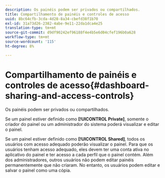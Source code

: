 ```yaml
---
description: Os painéis podem ser privados ou compartilhados.
title: Compartilhamento de painéis e controles de acesso
uuid: 8bc64cfb-3cda-4d28-8a34-cbefd38f1b70
exl-id: 31a73d26-2382-4abe-9e11-22da1dca4e25
translation-type: tm+mt
source-git-commit: d9df90242ef96188f4e4b5e6d04cfef196b0a628
workflow-type: tm+mt
source-wordcount: '115'
ht-degree: 8%

---
```


# Compartilhamento de painéis e controles de acesso{#dashboard-sharing-and-access-controls}

Os painéis podem ser privados ou compartilhados.

Se um painel estiver definido como **[!UICONTROL Private]**, somente o criador do painel ou um administrador do sistema poderá visualizar e editar o painel.

Se um painel estiver definido como **[!UICONTROL Shared]**, todos os usuários com acesso adequado poderão visualizar o painel. Para que os usuários tenham acesso adequado, eles devem ter uma conta ativa no aplicativo do painel e ter acesso a cada perfil que o painel contém. Além dos administradores, outros usuários não podem editar painéis permanentemente que não criaram. No entanto, os usuários podem editar e salvar o painel como uma cópia.
